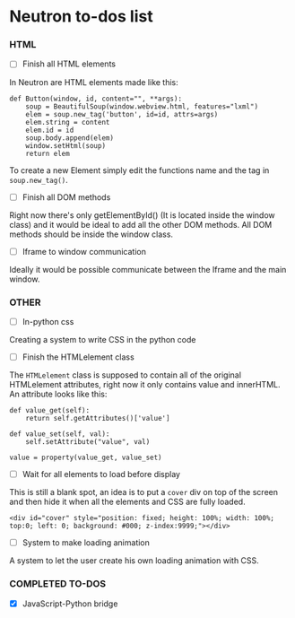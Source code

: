 
# Neutron to-dos list

### HTML
- [ ] Finish all HTML elements

In Neutron are HTML elements made like this:
```
def Button(window, id, content="", **args):
    soup = BeautifulSoup(window.webview.html, features="lxml")
    elem = soup.new_tag('button', id=id, attrs=args)
    elem.string = content
    elem.id = id
    soup.body.append(elem)
    window.setHtml(soup)
    return elem
```
To create a new Element simply edit the functions name and the tag in `soup.new_tag()`.


- [ ] Finish all DOM methods

Right now there's only getElementById() (It is located inside the window class) and it would be ideal to add all the other DOM methods. All DOM methods should be inside the window class.
- [ ] Iframe to window communication

Ideally it would be possible communicate between the Iframe and the main window.
### OTHER
- [ ] In-python css 

Creating a system to write CSS in the python code
- [ ] Finish the HTMLelement class

The `HTMLelement` class is supposed to contain all of the original HTMLelement attributes, right now it only contains value and innerHTML. 
An attribute looks like this:

    def value_get(self):
        return self.getAttributes()['value']

    def value_set(self, val):
        self.setAttribute("value", val)

    value = property(value_get, value_set)
- [ ] Wait for all elements to load before display

This is still a blank spot, an idea is to put a `cover`  div on top of the screen and then hide it when all the elements and CSS are fully loaded.

    <div id="cover" style="position: fixed; height: 100%; width: 100%; top:0; left: 0; background: #000; z-index:9999;"></div>

- [ ] System to make loading animation

A system to let the user create his own loading animation with CSS.

### COMPLETED TO-DOS
- [x] JavaScript-Python bridge


